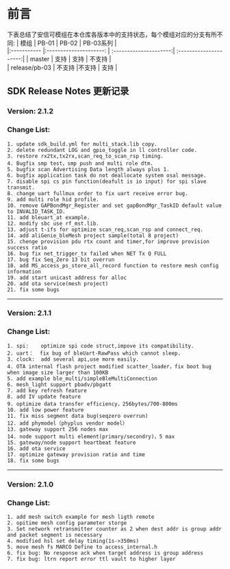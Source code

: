 # 前言

下表总结了安信可模组在本仓库各版本中的支持状态，每个模组对应的分支有所不同:
|    模组     |       PB-01         |    PB-02     |        PB-03系列     |                                               
|:----------- |:---------------------: | :---------------------:| :---------------------:|
|  master           | 支持 | 支持 |      不支持 |      
|  release/pb-03          | 不支持 |不支持 |   支持 |       

## SDK Release Notes 更新记录

### **Version**:  2.1.2

### **Change List**:
    1. update sdk_build.yml for multi_stack.lib copy. 
    2. delete redundant LOG and gpio_toggle in ll controller code.
    3. restore rx2tx,tx2rx,scan_req_to_scan_rsp timing.
    4. Bugfix smp test，smp push and multi role dtm.
    5. bugfix scan Advertising Data length always plus 1. 
    6. bugfix application task do not deallocate system osal message.
    7. disable spi cs pin function(deafult is io input) for spi slave transmit.
    8. change uart fullmux order to fix uart receive error bug.
    9. add multi role hid profile.
    10. remove GAPBondMgr_Register and set gapBondMgr_TaskID default value to INVALID_TASK_ID.
    11. add bleuart_at example.
    12. modify sbc use rf_mst.lib.
    13. adjust t-ifs for optimize scan_req,scan_rsp and connect_req.
    14. add aliGenie_bleMesh project sample(total 8 project)
    15. chenge provision pdu rtx count and timer,for improve provision success ratio 
    16. bug fix net_trigger_tx failed when NET Tx Q FULL
    17. bug fix Seq_Zero 13 bit overrun
    18. add MS_access_ps_store_all_record function to restore mesh config information
    19. add start unicast address for alloc
    20. add ota service(mesh project)
    21. fix some bugs


---
### **Version**:   2.1.1

### **Change List**:
    1. spi:    optimize spi code struct,impove its compatibility. 
    2. uart：  fix bug of bleUart-RawPass which cannot sleep.
    3. clock:  add several api,use more easily.
    4. OTA internal flash project modified scatter_loader，fix boot bug when image size larger than 100KB
    5. add example ble_multi/simpleBleMultiConnection 
    6. mesh_light support pbadv/pbgatt
    7. add key refresh feature
    8. add IV update feature
    9. optimize data transfer efficiency，256bytes/700-800ms
    10. add low power feature
    11. fix miss segment data bug(seqzero overrun) 
    12. add phymodel（phyplus vendor model）
    13. gateway support 256 nodes max
    14. node support multi element(primary/secondry)，5 max
    15. gateway/node support heartbeat feature
    16. add ota service
    17. optimize gateway provision ratio and time
    18. fix some bugs

---
### **Version**:   2.1.0

### **Change List**:
    1. add mesh switch example for mesh ligth remote
    2. opitime mesh config parameter storge 
    3. Set network retransmitter counter as 2 when dest addr is group addr and packet segment is necessary
    4. modified hsl set delay timing(1s->350ms)
    5. move mesh fs MARCO Define to access_internal.h
    6. fix bug: No response ack when target address is group address
    7. fix bug: ltrn report error ttl vault to higher layer
